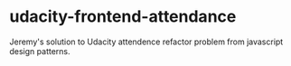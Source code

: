 udacity-frontend-attendance
===========================

Jeremy's solution to Udacity attendence refactor problem from javascript design patterns.